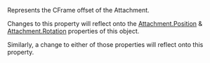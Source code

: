 Represents the CFrame offset of the Attachment.

  
Changes to this property will reflect onto the [Attachment.Position](https://developer.roblox.com/en-us/api-reference/property/Attachment/Position) & [Attachment.Rotation](https://developer.roblox.com/en-us/api-reference/property/Attachment/Rotation) properties of this object.

Similarly, a change to either of those properties will reflect onto this property.